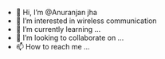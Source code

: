 - 👋 Hi, I’m @Anuranjan jha
- 👀 I’m interested in wireless communication
- 🌱 I’m currently learning ...
- 💞️ I’m looking to collaborate on ...
- 📫 How to reach me ...

<!---
Anuranjan055/Anuranjan055 is a ✨ special ✨ repository because its `README.md` (this file) appears on your GitHub profile.
You can click the Preview link to take a look at your changes.
--->
